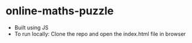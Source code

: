 # online-maths-puzzle

<ul>
  <li>Built using JS</li>
  <li>To run locally: Clone the repo and open the index.html file in browser</li>
</ul>
